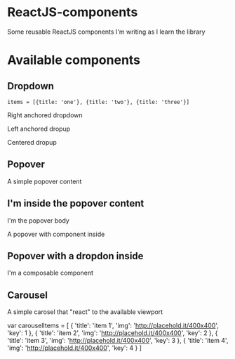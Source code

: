 ReactJS-components
==================

Some reusable ReactJS components I'm writing as I learn the library

# Available components

## Dropdown

    items = [{title: 'one'}, {title: 'two'}, {title: 'three'}]

Right anchored dropdown
    <DropdownExample items={items} title='show menu' placement='down' anchor='right' />
    
Left anchored dropup
    <DropdownExample items={items} title='show menu' placement='up' anchor='left' />
    
Centered dropup
    <DropdownExample items={items} title='show menu' placement='up' anchor='center' />
    
## Popover

A simple popover content

  <PopoverButton placement="right" anchor="center">
		<h2>I'm inside the popover content</h2>
		<p>I'm the popover body</p>
	</PopoverButton>
	
A popover with component inside

  <PopoverButton autoClose={false}>
		<h2>Popover with a dropdon inside</h2>
		<p>I'm a composable component</p>
		<DropdownButton items={items} autoClose={true} onSelect={this.handleDropdownSelect} title="with a dropdown in it" />
	</PopoverButton>
	
## Carousel

A simple carosel that "react" to the available viewport

  var carouselItems = [
  	{
  		'title': 'item 1',
  		'img': 'http://placehold.it/400x400',
  		'key': 1
  	},
  	{
  		'title': 'item 2',
  		'img': 'http://placehold.it/400x400',
  		'key': 2
  	},
  	{
  		'title': 'item 3',
  		'img': 'http://placehold.it/400x400',
  		'key': 3
  	},
  	{
  		'title': 'item 4',
  		'img': 'http://placehold.it/400x400',
  		'key': 4
  	}
  ]
  <Carousel items={carouselItems} itemComponent={CarouselCustomItem} />
